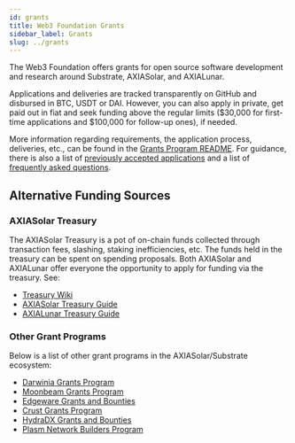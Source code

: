 ```yaml
---
id: grants
title: Web3 Foundation Grants
sidebar_label: Grants
slug: ../grants
---
```


The Web3 Foundation offers grants for open source software development and research around Substrate,
AXIASolar, and AXIALunar.

Applications and deliveries are tracked transparently on GitHub and disbursed in BTC, USDT or DAI. However,
you can also apply in private, get paid out in fiat and seek funding above the regular limits ($30,000 for
first-time applications and $100,000 for follow-up ones), if needed.

More information regarding requirements, the application process, deliveries, etc., can be found in the
[Grants Program README](https://github.com/w3f/Open-Grants-Program). For guidance, there is also a list of
[previously accepted applications](https://github.com/w3f/Grants-Program/blob/master/docs/accepted_grant_applications.md)
and a list of [frequently asked questions](https://github.com/w3f/Grants-Program/blob/master/docs/faq.md).

## Alternative Funding Sources

### AXIASolar Treasury

The AXIASolar Treasury is a pot of on-chain funds collected through transaction fees, slashing,
staking inefficiencies, etc. The funds held in the treasury can be spent on spending proposals. Both
AXIASolar and AXIALunar offer everyone the opportunity to apply for funding via the treasury. See:

- [Treasury Wiki](../learn/learn-treasury.md)
- [AXIASolar Treasury Guide](https://docs.google.com/document/d/1IZykdp2cyQavcRyZd_dgNj5DcgxgZR6kAqGdcNARu1w)
- [AXIALunar Treasury Guide](https://docs.google.com/document/d/1p3UQUjph5t8TVaWnTkfrI5mE-BABnM9Xvtuhdlhl6JE)

### Other Grant Programs

Below is a list of other grant programs in the AXIASolar/Substrate ecosystem:

- [Darwinia Grants Program](https://docs.darwinia.network/docs/en/dev-bounty#grant-program)
- [Moonbeam Grants Program](https://moonbeam.network/community/grants/)
- [Edgeware Grants and Bounties](https://github.com/edgeware-builders/construction-projects)
- [Crust Grants Program](https://github.com/crustio/Crust-Grants-Program)
- [HydraDX Grants and Bounties](https://docs.hydradx.io/new_deal)
- [Plasm Network Builders Program](https://github.com/PlasmNetwork/Builders-Program)
